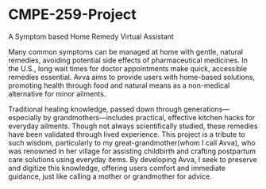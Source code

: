 # CMPE-259-Project
A Symptom based Home Remedy Virtual Assistant

Many common symptoms can be managed at home with gentle, natural remedies, avoiding potential side effects of pharmaceutical medicines. In the U.S., long wait times for doctor appointments make quick, accessible remedies essential. Avva aims to provide users with home-based solutions, promoting health through food and natural means as a non-medical alternative for minor ailments.  

Traditional healing knowledge, passed down through generations—especially by grandmothers—includes practical, effective kitchen hacks for everyday ailments. Though not always scientifically studied, these remedies have been validated through lived experience. This project is a tribute to such wisdom, particularly to my great-grandmother(whom I call Avva), who was renowned in her village for assisting childbirth and crafting postpartum care solutions using everyday items. By developing Avva, I seek to preserve and digitize this knowledge, offering users comfort and immediate guidance, just like calling a mother or grandmother for advice.

